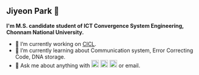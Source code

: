 
<!--
**PParkJy/PParkJy** is a ✨ _special_ ✨ repository because its `README.md` (this file) appears on your GitHub profile.

Here are some ideas to get you started:

- 🔭 I’m currently working on ...
- 🌱 I’m currently learning ...
- 👯 I’m looking to collaborate on ...
- 🤔 I’m looking for help with ...
- 💬 Ask me about ...
- 📫 How to reach me: ...
- 😄 Pronouns: ...
- ⚡ Fun fact: ...
-->
  
## Jiyeon Park 🧸 
**I'm M.S. candidate student of ICT Convergence System Engineering, Chonnam National University.**

- 🔭 I’m currently working on <a href="http://cctl.jnu.ac.kr">CICL</a>.    
- 🌱 I’m currently learning about Communication system, Error Correcting Code, DNA storage.    
- 💬 Ask me about anything with 
[<img src='https://cdn.jsdelivr.net/npm/simple-icons@3.0.1/icons/github.svg' alt='github' height='20'>](https://github.com/PParkJy)    [<img src='https://cdn.jsdelivr.net/npm/simple-icons@3.0.1/icons/instagram.svg' alt='instagram' height='20'>](https://www.instagram.com/_jiyeoninit_/)    [<img src='https://cdn.jsdelivr.net/npm/simple-icons@3.0.1/icons/icloud.svg' alt='website' height='20'>](http://pparkjy.github.io/) or email.
